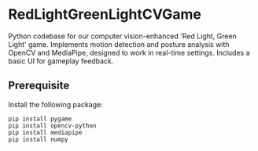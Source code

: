 # RedLightGreenLightCVGame
Python codebase for our computer vision-enhanced 'Red Light, Green Light' game. Implements motion detection and posture analysis with OpenCV and MediaPipe, designed to work in real-time settings. Includes a basic UI for gameplay feedback.

## Prerequisite
Install the following package:
```
pip install pygame
pip install opencv-python
pip install mediapipe
pip install numpy
```
